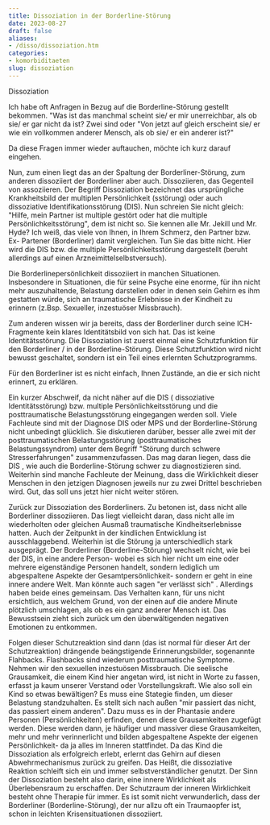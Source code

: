 ```yaml
---
title: Dissoziation in der Borderline-Störung
date: 2023-08-27
draft: false
aliases:
- /disso/dissoziation.htm
categories:
- komorbiditaeten
slug: dissoziation
---
```




Dissoziation

Ich habe oft Anfragen in Bezug
auf die Borderline-Störung gestellt bekommen. "Was ist das manchmal scheint
sie/ er mir unerreichbar, als ob sie/ er gar nicht da ist? Zwei sind oder "Von
jetzt auf gleich erscheint sie/ er wie ein vollkommen anderer Mensch, als ob
sie/ er ein anderer ist?"

Da diese Fragen immer wieder
auftauchen, möchte ich kurz darauf eingehen.

Nun, zum einen liegt das an der
Spaltung der Borderliner-Störung, zum anderen dissoziiert der Borderliner aber auch. Dissoziieren,
das Gegenteil von assoziieren. Der Begriff Dissoziation bezeichnet das ursprüngliche
Krankheitsbild der multiplen Persönlichkeit (sstörung) oder auch dissoziative
Identifikationsstörung (DIS). Nun
schreien Sie nicht gleich: "Hilfe, mein Partner ist multiple gestört oder hat
die multiple Persönlichkeitsstörung", dem ist nicht so. Sie kennen alle Mr.
Jekill und Mr. Hyde? Ich weiß, das viele von Ihnen, in Ihrem Schmerz, den
Partner bzw. Ex- Partener (Borderliner) damit vergleichen. Tun Sie das bitte
nicht. Hier wird die DIS bzw. die multiple Persönlichkeitsstörung dargestellt
(beruht allerdings auf einen Arzneimittelselbstversuch).

Die Borderlinepersönlichkeit dissoziiert
in manchen Situationen. Insbesondere in Situationen, die für seine Psyche eine
enorme, für ihn nicht mehr auszuhaltende, Belastung darstellen oder in denen
sein Gehirn es ihm gestatten würde, sich an traumatische Erlebnisse in der
Kindheit zu erinnern (z.Bsp. Sexueller, inzestuöser Missbrauch).

Zum anderen wissen wir ja
bereits, dass der Borderliner durch seine ICH- Fragmente kein klares Identitätsbild
von sich hat. Das ist keine Identitätsstörung. Die Dissoziation ist
zuerst einmal eine Schutzfunktion für den Borderliner / in der
Borderline-Störung. Diese Schutzfunktion
wird nicht bewusst geschaltet, sondern ist ein Teil eines erlernten
Schutzprogramms.

Für den Borderliner ist es
nicht einfach, Ihnen Zustände, an die er sich nicht erinnert, zu erklären.

Ein kurzer Abschweif, da nicht
näher auf die DIS ( dissoziative Identitätsstörung) bzw. multiple Persönlichkeitsstörung
und die posttraumatische Belastungsstörung eingegangen werden soll. Viele
Fachleute sind mit der Diagnose DIS oder MPS und der Borderline-Störung nicht
unbedingt glücklich. Sie diskutieren darüber, besser alle zwei mit der
posttraumatischen Belastungsstörung (posttraumatisches Belastungssyndrom) unter dem Begriff "Störung durch schwere
Stresserfahrungen" zusammenzufassen. Das mag daran liegen, dass die DIS , wie
auch die Borderline-Störung schwer zu diagnostizieren sind. Weiterhin sind
manche Fachleute der Meinung, dass die Wirklichkeit dieser Menschen in den
jetzigen Diagnosen jeweils nur zu zwei Drittel beschrieben wird. Gut, das soll
uns jetzt hier nicht weiter stören.

Zurück zur Dissoziation des
Borderliners. Zu betonen ist, dass nicht alle Borderliner dissoziieren.
Das liegt vielleicht daran, dass nicht alle im wiederholten oder gleichen Ausmaß
traumatische Kindheitserlebnisse hatten. Auch der Zeitpunkt in der kindlichen
Entwicklung ist ausschlaggebend. Weiterhin ist die Störung ja unterschiedlich
stark ausgeprägt. Der Borderliner (Borderline-Störung) wechselt nicht, wie bei der DIS, in eine
andere Person- wobei es sich hier nicht um eine oder mehrere eigenständige
Personen handelt, sondern lediglich um abgespaltene Aspekte der Gesamtpersönlichkeit-
sondern er geht in eine innere andere Welt. Man könnte auch sagen "er verlässt
sich" . Allerdings haben beide eines gemeinsam. Das Verhalten kann, für uns
nicht ersichtlich, aus welchem Grund, von der einen auf die andere Minute plötzlich
umschlagen, als ob es ein ganz anderer Mensch ist. Das Bewusstsein zieht sich
zurück um den überwältigenden negativen Emotionen zu entkommen.

Folgen dieser Schutzreaktion
sind dann (das ist normal für dieser Art der Schutzreaktion) drängende beängstigende
Erinnerungsbilder, sogenannte Flahbacks. Flashbacks sind wiederum
posttraumatische Symptome. Nehmen wir den sexuellen inzestuösen Missbrauch. Die
seelische Grausamkeit, die einem Kind hier angetan wird, ist nicht in Worte zu
fassen, erfasst ja kaum unserer Verstand oder Vorstellungskraft. Wie also soll
ein Kind so etwas bewältigen? Es muss eine Stategie finden, um dieser Belastung
standzuhalten. Es stellt sich nach außen "mir passiert das nicht, das
passiert einem anderen". Dazu muss es in der Phantasie andere Personen (Persönlichkeiten)
erfinden, denen diese Grausamkeiten zugefügt werden. Diese werden dann, je häufiger
und massiver diese Grausamkeiten, mehr und mehr verinnerlicht und bilden
abgespaltene Aspekte der eigenen Persönlichkeit- da ja alles im Inneren
stattfindet. Da das Kind die Dissoziation als erfolgreich erlebt, erlernt das
Gehirn auf diesen Abwehrmechanismus zurück zu greifen. Das Heißt, die
dissoziative Reaktion schleift sich ein und immer selbstverständlicher genutzt.
Der Sinn der Dissoziation besteht also darin, eine innere Wirklichkeit als Überlebensraum
zu erschaffen. Der Schutzraum der inneren Wirklichkeit besteht ohne Therapie für
immer. Es ist somit nicht verwunderlich, dass der Borderliner (Borderline-Störung), der nur
allzu oft
ein Traumaopfer ist, schon in leichten Krisensituationen dissoziiert.


